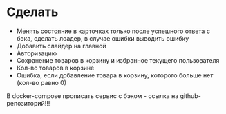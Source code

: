 # Сделать

- Менять состояние в карточках только после успешного ответа с бэка, сделать лоадер, в случае ошибки выводить ошибку
- Добавить слайдер на главной
- Авторизацию
- Сохранение товаров в корзину и избранное текущего пользователя
- Кол-во товаров в корзине
- Ошибка, если добавление товара в корзину, которого больше нет (кол-во равно 0)

В docker-compose прописать сервис с бэком - ссылка на github-репозиторий!!!